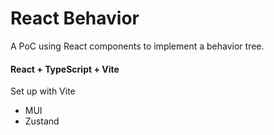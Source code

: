 # React Behavior

A PoC using React components to implement a behavior tree.

#### React + TypeScript + Vite

Set up with Vite

- MUI
- Zustand
